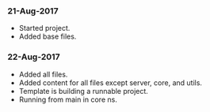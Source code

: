 ### 21-Aug-2017

- Started project.
- Added base files.

### 22-Aug-2017
- Added all files.
- Added content for all files except server, core, and utils.
- Template is building a runnable project.
- Running from main in core ns.
